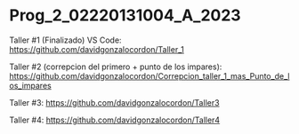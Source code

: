 # Prog_2_02220131004_A_2023

Taller #1 (Finalizado) VS Code: https://github.com/davidgonzalocordon/Taller_1

Taller #2 (correpcion del primero + punto de los impares): https://github.com/davidgonzalocordon/Correpcion_taller_1_mas_Punto_de_los_impares

Taller #3: https://github.com/davidgonzalocordon/Taller3 

Taller #4: https://github.com/davidgonzalocordon/Taller4
